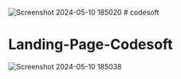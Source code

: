 ![Screenshot 2024-05-10 185020](https://github.com/Pallavi-Shtgr/Level01-Landing-Page-CodSoft/assets/126679884/4cac848c-05bc-421b-8e20-4fda6547b72e)
﻿# codesoft
# Landing-Page-Codesoft
![Screenshot 2024-05-10 185038](https://github.com/Pallavi-Shtgr/Level01-Landing-Page-CodSoft/assets/126679884/72e57bd1-80b7-4d68-bf39-15cd75b1b9ae)
